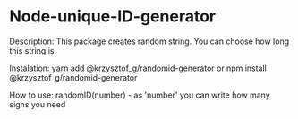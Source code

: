 # Node-unique-ID-generator

Description:
This package creates random string.
You can choose how long this string is.

Instalation:
yarn add @krzysztof_g/randomid-generator
or
npm install @krzysztof_g/randomid-generator

How to use:
randomID(number) - as 'number' you can write how many signs you need